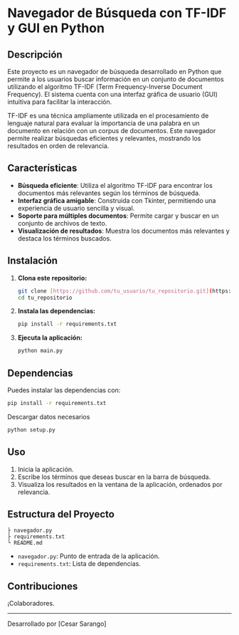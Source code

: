 # Navegador de Búsqueda con TF-IDF y GUI en Python

## Descripción

Este proyecto es un navegador de búsqueda desarrollado en Python que permite a los usuarios buscar información en un conjunto de documentos utilizando el algoritmo TF-IDF (Term Frequency-Inverse Document Frequency). El sistema cuenta con una interfaz gráfica de usuario (GUI) intuitiva para facilitar la interacción.

TF-IDF es una técnica ampliamente utilizada en el procesamiento de lenguaje natural para evaluar la importancia de una palabra en un documento en relación con un corpus de documentos. Este navegador permite realizar búsquedas eficientes y relevantes, mostrando los resultados en orden de relevancia.

## Características

- **Búsqueda eficiente**: Utiliza el algoritmo TF-IDF para encontrar los documentos más relevantes según los términos de búsqueda.
- **Interfaz gráfica amigable**: Construida con Tkinter, permitiendo una experiencia de usuario sencilla y visual.
- **Soporte para múltiples documentos**: Permite cargar y buscar en un conjunto de archivos de texto.
- **Visualización de resultados**: Muestra los documentos más relevantes y destaca los términos buscados.

## Instalación

1. **Clona este repositorio:**
   ```bash
   git clone [https://github.com/tu_usuario/tu_repositorio.git](https://github.com/Aztaroth1/Proyecto-en-Python.git)
   cd tu_repositorio
   ```

2. **Instala las dependencias:**
   ```bash
   pip install -r requirements.txt
   ```

3. **Ejecuta la aplicación:**
   ```bash
   python main.py
   ```

## Dependencias

Puedes instalar las dependencias con:
```bash
pip install -r requirements.txt
```
Descargar datos necesarios
```bash
python setup.py
```

## Uso

1. Inicia la aplicación.
2. Escribe los términos que deseas buscar en la barra de búsqueda.
3. Visualiza los resultados en la ventana de la aplicación, ordenados por relevancia.

## Estructura del Proyecto

```
├ navegador.py
├ requirements.txt
└ README.md
```

- `navegador.py`: Punto de entrada de la aplicación.
- `requirements.txt`: Lista de dependencias.

## Contribuciones

¡Colaboradores.

---

Desarrollado por [Cesar Sarango]
